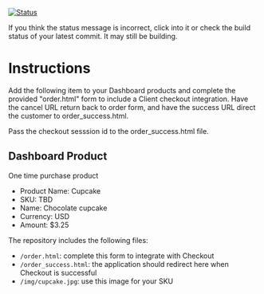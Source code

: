 [![Status](https://img.shields.io/badge/status-SUBMITTABLE%20COMMIT:%2035eba1fca4fb97403f7859d3aa3a7449bdb876e4-brightgreen.svg)](https://github.com/andremcb/bakery_scaffold_AApE3fQi8zR0pcdo/commit/35eba1fca4fb97403f7859d3aa3a7449bdb876e4)

























































If you think the status message is incorrect, click into it or check the build status of your latest commit. It may still be building.

# Instructions 

Add the following item to your Dashboard products and complete the provided "order.html" form to include a Client checkout integration. Have the cancel URL return back to order form, and have the success URL direct the customer to order_success.html. 

Pass the checkout sesssion id to the order_success.html file.

## Dashboard Product
One time purchase product
* Product Name: Cupcake
* SKU: TBD
* Name: Chocolate cupcake
* Currency: USD
* Amount: $3.25

The repository includes the following files:
* `/order.html`: complete this form to integrate with Checkout
* `/order_success.html`: the application should redirect here when Checkout is successful
* `/img/cupcake.jpg`: use this image for your SKU
